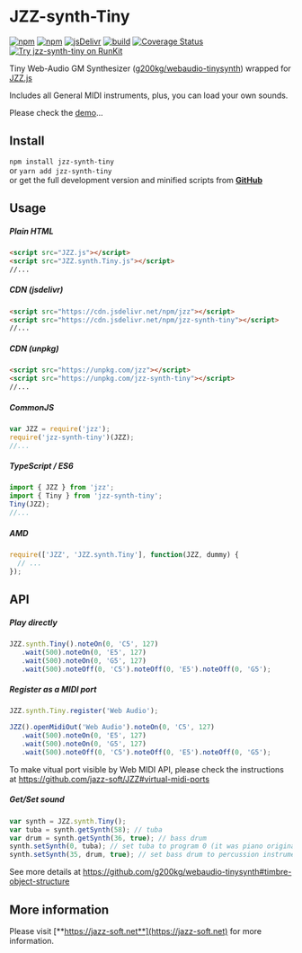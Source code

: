 # JZZ-synth-Tiny

[![npm](https://img.shields.io/npm/v/jzz-synth-tiny.svg)](https://www.npmjs.com/package/jzz-synth-tiny)
[![npm](https://img.shields.io/npm/dt/jzz-synth-tiny.svg)](https://www.npmjs.com/package/jzz-synth-tiny)
[![jsDelivr](https://data.jsdelivr.com/v1/package/npm/jzz-synth-tiny/badge)](https://www.jsdelivr.com/package/npm/jzz-synth-tiny)
[![build](https://github.com/jazz-soft/JZZ-synth-Tiny/actions/workflows/build.yml/badge.svg)](https://github.com/jazz-soft/JZZ-synth-Tiny/actions)
[![Coverage Status](https://coveralls.io/repos/github/jazz-soft/JZZ-synth-Tiny/badge.svg?branch=master)](https://coveralls.io/github/jazz-soft/JZZ-synth-Tiny?branch=master)
[![Try jzz-synth-tiny on RunKit](https://badge.runkitcdn.com/jzz-synth-tiny.svg)](https://npm.runkit.com/jzz-synth-tiny)

Tiny Web-Audio GM Synthesizer 
([g200kg/webaudio-tinysynth](https://github.com/g200kg/webaudio-tinysynth))
wrapped for [JZZ.js](https://github.com/jazz-soft/JZZ)

Includes all General MIDI instruments, plus, you can load your own sounds. 

Please check the [demo](https://jazz-soft.github.io/modules/tiny/index.html)...

## Install

`npm install jzz-synth-tiny`  
or `yarn add jzz-synth-tiny`  
or get the full development version and minified scripts from [**GitHub**](https://github.com/jazz-soft/JZZ-synth-Tiny)

## Usage

##### Plain HTML

```html
<script src="JZZ.js"></script>
<script src="JZZ.synth.Tiny.js"></script>
//...
```

##### CDN (jsdelivr)

```html
<script src="https://cdn.jsdelivr.net/npm/jzz"></script>
<script src="https://cdn.jsdelivr.net/npm/jzz-synth-tiny"></script>
//...
```

##### CDN (unpkg)

```html
<script src="https://unpkg.com/jzz"></script>
<script src="https://unpkg.com/jzz-synth-tiny"></script>
//...
```

##### CommonJS

```js
var JZZ = require('jzz');
require('jzz-synth-tiny')(JZZ);
//...
```

##### TypeScript / ES6

```ts
import { JZZ } from 'jzz';
import { Tiny } from 'jzz-synth-tiny';
Tiny(JZZ);
//...
```

##### AMD

```js
require(['JZZ', 'JZZ.synth.Tiny'], function(JZZ, dummy) {
  // ...
});
```

## API

##### Play directly

```js
JZZ.synth.Tiny().noteOn(0, 'C5', 127)
   .wait(500).noteOn(0, 'E5', 127)
   .wait(500).noteOn(0, 'G5', 127)
   .wait(500).noteOff(0, 'C5').noteOff(0, 'E5').noteOff(0, 'G5');
```

##### Register as a MIDI port

```js
JZZ.synth.Tiny.register('Web Audio');

JZZ().openMidiOut('Web Audio').noteOn(0, 'C5', 127)
   .wait(500).noteOn(0, 'E5', 127)
   .wait(500).noteOn(0, 'G5', 127)
   .wait(500).noteOff(0, 'C5').noteOff(0, 'E5').noteOff(0, 'G5');
```
To make vitual port visible by Web MIDI API, please check the instructions at https://github.com/jazz-soft/JZZ#virtual-midi-ports

##### Get/Set sound

```js
var synth = JZZ.synth.Tiny();
var tuba = synth.getSynth(58); // tuba
var drum = synth.getSynth(36, true); // bass drum
synth.setSynth(0, tuba); // set tuba to program 0 (it was piano originally);
synth.setSynth(35, drum, true); // set bass drum to percussion instrument 35;
```

See more details at https://github.com/g200kg/webaudio-tinysynth#timbre-object-structure

## More information

Please visit [**https://jazz-soft.net**](https://jazz-soft.net) for more information.  
